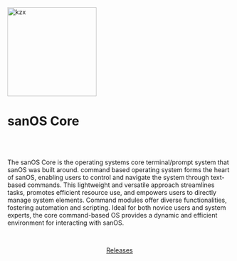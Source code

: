 <html>
  
<img align="center" alt="kzx" src="https://github.com/GDS-Sander/sanOS-Core/assets/97965051/7e3d801a-a70d-4700-9146-57d43e3359f5" width="200" style="vertical-align:top" />




# sanOS Core

<br/>
<br/>

The sanOS Core is the operating systems core terminal/prompt system that sanOS was built around. command based operating system forms the heart of sanOS, enabling users to control and navigate the system through text-based commands. This lightweight and versatile approach streamlines tasks, promotes efficient resource use, and empowers users to directly manage system elements. Command modules offer diverse functionalities, fostering automation and scripting. Ideal for both novice users and system experts, the core command-based OS provides a dynamic and efficient environment for interacting with sanOS.

<br/>

<p align="center">
  <a href="">Releases</a> 


